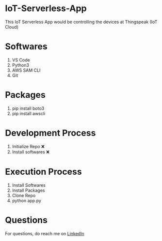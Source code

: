 # IoT-Serverless-App
This IoT Serverless App would be controlling the devices at Thingspeak (IoT Cloud)

# Softwares
1. VS Code
2. Python3
3. AWS SAM CLI
4. Git

# Packages
1. pip install boto3
2. pip install awscli

# Development Process
1. Initialize Repo :x:
2. Install softwares :x:

# Execution Process
1. Install Softwares
2. Install Packages
3. Clone Repo
4. python app.py

# Questions
For questions, do reach me on <a href="https://linkedin.com/in/MadhuPIoT">LinkedIn</a>
